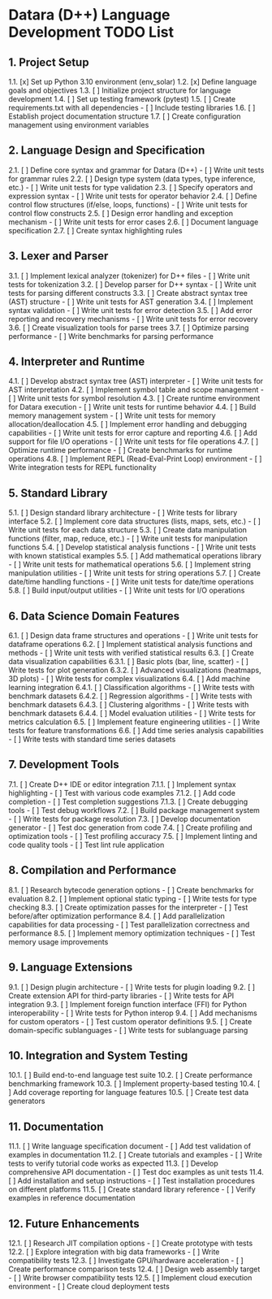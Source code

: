 # Datara (D++) Language Development TODO List

## 1. Project Setup
1.1. [x] Set up Python 3.10 environment (env_solar)
1.2. [x] Define language goals and objectives
1.3. [ ] Initialize project structure for language development
1.4. [ ] Set up testing framework (pytest)
1.5. [ ] Create requirements.txt with all dependencies
    - [ ] Include testing libraries
1.6. [ ] Establish project documentation structure
1.7. [ ] Create configuration management using environment variables

## 2. Language Design and Specification
2.1. [ ] Define core syntax and grammar for Datara (D++)
    - [ ] Write unit tests for grammar rules
2.2. [ ] Design type system (data types, type inference, etc.)
    - [ ] Write unit tests for type validation
2.3. [ ] Specify operators and expression syntax
    - [ ] Write unit tests for operator behavior
2.4. [ ] Define control flow structures (if/else, loops, functions)
    - [ ] Write unit tests for control flow constructs
2.5. [ ] Design error handling and exception mechanism
    - [ ] Write unit tests for error cases
2.6. [ ] Document language specification
2.7. [ ] Create syntax highlighting rules

## 3. Lexer and Parser
3.1. [ ] Implement lexical analyzer (tokenizer) for D++ files
    - [ ] Write unit tests for tokenization
3.2. [ ] Develop parser for D++ syntax
    - [ ] Write unit tests for parsing different constructs
3.3. [ ] Create abstract syntax tree (AST) structure
    - [ ] Write unit tests for AST generation
3.4. [ ] Implement syntax validation
    - [ ] Write unit tests for error detection
3.5. [ ] Add error reporting and recovery mechanisms
    - [ ] Write unit tests for error recovery
3.6. [ ] Create visualization tools for parse trees
3.7. [ ] Optimize parsing performance
    - [ ] Write benchmarks for parsing performance

## 4. Interpreter and Runtime
4.1. [ ] Develop abstract syntax tree (AST) interpreter
    - [ ] Write unit tests for AST interpretation
4.2. [ ] Implement symbol table and scope management
    - [ ] Write unit tests for symbol resolution
4.3. [ ] Create runtime environment for Datara execution
    - [ ] Write unit tests for runtime behavior
4.4. [ ] Build memory management system
    - [ ] Write unit tests for memory allocation/deallocation
4.5. [ ] Implement error handling and debugging capabilities
    - [ ] Write unit tests for error capture and reporting
4.6. [ ] Add support for file I/O operations
    - [ ] Write unit tests for file operations
4.7. [ ] Optimize runtime performance
    - [ ] Create benchmarks for runtime operations
4.8. [ ] Implement REPL (Read-Eval-Print Loop) environment
    - [ ] Write integration tests for REPL functionality

## 5. Standard Library
5.1. [ ] Design standard library architecture
    - [ ] Write tests for library interface
5.2. [ ] Implement core data structures (lists, maps, sets, etc.)
    - [ ] Write unit tests for each data structure
5.3. [ ] Create data manipulation functions (filter, map, reduce, etc.)
    - [ ] Write unit tests for manipulation functions
5.4. [ ] Develop statistical analysis functions
    - [ ] Write unit tests with known statistical examples
5.5. [ ] Add mathematical operations library
    - [ ] Write unit tests for mathematical operations
5.6. [ ] Implement string manipulation utilities
    - [ ] Write unit tests for string operations
5.7. [ ] Create date/time handling functions
    - [ ] Write unit tests for date/time operations
5.8. [ ] Build input/output utilities
    - [ ] Write unit tests for I/O operations

## 6. Data Science Domain Features
6.1. [ ] Design data frame structures and operations
    - [ ] Write unit tests for dataframe operations
6.2. [ ] Implement statistical analysis functions and methods
    - [ ] Write unit tests with verified statistical results
6.3. [ ] Create data visualization capabilities
  6.3.1. [ ] Basic plots (bar, line, scatter)
      - [ ] Write tests for plot generation
  6.3.2. [ ] Advanced visualizations (heatmaps, 3D plots)
      - [ ] Write tests for complex visualizations
6.4. [ ] Add machine learning integration
  6.4.1. [ ] Classification algorithms
      - [ ] Write tests with benchmark datasets
  6.4.2. [ ] Regression algorithms
      - [ ] Write tests with benchmark datasets
  6.4.3. [ ] Clustering algorithms
      - [ ] Write tests with benchmark datasets
  6.4.4. [ ] Model evaluation utilities
      - [ ] Write tests for metrics calculation
6.5. [ ] Implement feature engineering utilities
    - [ ] Write tests for feature transformations
6.6. [ ] Add time series analysis capabilities
    - [ ] Write tests with standard time series datasets

## 7. Development Tools
7.1. [ ] Create D++ IDE or editor integration
  7.1.1. [ ] Implement syntax highlighting
      - [ ] Test with various code examples
  7.1.2. [ ] Add code completion
      - [ ] Test completion suggestions
  7.1.3. [ ] Create debugging tools
      - [ ] Test debug workflows
7.2. [ ] Build package management system
    - [ ] Write tests for package resolution
7.3. [ ] Develop documentation generator
    - [ ] Test doc generation from code
7.4. [ ] Create profiling and optimization tools
    - [ ] Test profiling accuracy
7.5. [ ] Implement linting and code quality tools
    - [ ] Test lint rule application

## 8. Compilation and Performance
8.1. [ ] Research bytecode generation options
    - [ ] Create benchmarks for evaluation
8.2. [ ] Implement optional static typing
    - [ ] Write tests for type checking
8.3. [ ] Create optimization passes for the interpreter
    - [ ] Test before/after optimization performance
8.4. [ ] Add parallelization capabilities for data processing
    - [ ] Test parallelization correctness and performance
8.5. [ ] Implement memory optimization techniques
    - [ ] Test memory usage improvements

## 9. Language Extensions
9.1. [ ] Design plugin architecture
    - [ ] Write tests for plugin loading
9.2. [ ] Create extension API for third-party libraries
    - [ ] Write tests for API integration
9.3. [ ] Implement foreign function interface (FFI) for Python interoperability
    - [ ] Write tests for Python interop
9.4. [ ] Add mechanisms for custom operators
    - [ ] Test custom operator definitions
9.5. [ ] Create domain-specific sublanguages
    - [ ] Write tests for sublanguage parsing

## 10. Integration and System Testing
10.1. [ ] Build end-to-end language test suite
10.2. [ ] Create performance benchmarking framework
10.3. [ ] Implement property-based testing
10.4. [ ] Add coverage reporting for language features
10.5. [ ] Create test data generators

## 11. Documentation
11.1. [ ] Write language specification document
    - [ ] Add test validation of examples in documentation
11.2. [ ] Create tutorials and examples
    - [ ] Write tests to verify tutorial code works as expected
11.3. [ ] Develop comprehensive API documentation
    - [ ] Test doc examples as unit tests
11.4. [ ] Add installation and setup instructions
    - [ ] Test installation procedures on different platforms
11.5. [ ] Create standard library reference
    - [ ] Verify examples in reference documentation

## 12. Future Enhancements
12.1. [ ] Research JIT compilation options
    - [ ] Create prototype with tests
12.2. [ ] Explore integration with big data frameworks
    - [ ] Write compatibility tests
12.3. [ ] Investigate GPU/hardware acceleration
    - [ ] Create performance comparison tests
12.4. [ ] Design web assembly target
    - [ ] Write browser compatibility tests
12.5. [ ] Implement cloud execution environment
    - [ ] Create cloud deployment tests
